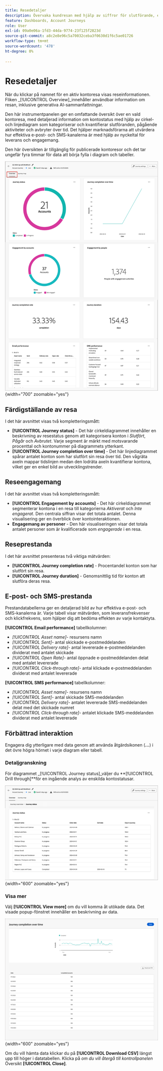 ```yaml
---
title: Resedetaljer
description: Övervaka kundresan med hjälp av siffror för slutförande, engagemang, e-post-/SMS-analyser och AI-insikter i Journey Optimizer B2B edition.
feature: Dashboards, Account Journeys
role: User
exl-id: 09a0e06a-1fd3-44da-9774-23f125f2823d
source-git-commit: a8c2e8e96c5a70032ceba3f0630d1f6c5ae01726
workflow-type: tm+mt
source-wordcount: '478'
ht-degree: 0%

---
```


# Resedetaljer

När du klickar på namnet för en aktiv kontoresa visas reseinformationen. Fliken _[!UICONTROL Overview]_innehåller användbar information om resan, inklusive generativa AI-sammanfattningar.

Den här instrumentpanelen ger en omfattande översikt över en vald kontoresa, med detaljerad information om kontostatus med hjälp av cirkel- och linjediagram som kategoriserar och kvantifierar slutföranden, pågående aktiviteter och avbryter över tid. Det hjälper marknadsförarna att utvärdera hur effektiva e-post- och SMS-kanalerna är med hjälp av nyckeltal för leverans och engagemang.

Den här översikten är tillgänglig för publicerade kontoresor och det tar ungefär fyra timmar för data att börja fylla i diagram och tabeller.

![Få åtkomst till information om aktiv resa](./assets/journey-detail-overview.png){width="700" zoomable="yes"}

## Färdigställande av resa

I det här avsnittet visas två kompletteringsmått:

* **[!UICONTROL Journey status]** - Det här cirkeldiagrammet innehåller en beskrivning av resestatus genom att kategorisera konton i _Slutfört_, _Pågår_ och _Avbrutet_. Varje segment är märkt med motsvarande procenttal och kontonummer på diagrammets ytterkant.
* **[!UICONTROL Journey completion over time]** - Det här linjediagrammet spårar antalet konton som har slutfört sin resa över tid. Den vågräta axeln mappar tidslinjen medan den lodräta axeln kvantifierar kontona, vilket ger en enkel bild av utvecklingstrender.

## Reseengagemang

I det här avsnittet visas två kompletteringsmått:

* **[!UICONTROL Engagement by accounts]** - Det här cirkeldiagrammet segmenterar kontona i en resa till kategorierna _Aktiverat_ och _Inte engagerat_. Den centrala siffran visar det totala antalet. Denna visualisering ger en överblick över kontointeraktionen.
* **Engagemang av personer** - Den här visualiseringen visar det totala antalet personer som är kvalificerade som _engagerade_ i en resa.

## Reseprestanda

I det här avsnittet presenteras två viktiga mätvärden:

* **[!UICONTROL Journey completion rate]** - Procentandel konton som har slutfört sin resa.
* **[!UICONTROL Journey duration]** - Genomsnittlig tid för konton att slutföra deras resa.

## E-post- och SMS-prestanda

Prestandatabellerna ger en detaljerad bild av hur effektiva e-post- och SMS-kanalerna är. Varje tabell visar mätvärden, som leveransfrekvenser och klickfrekvens, som hjälper dig att bedöma effekten av varje kontaktyta.

**[!UICONTROL Email performance]** tabellkolumner:

* _[!UICONTROL Asset name]_- resursens namn
* _[!UICONTROL Sent]_- antal skickade e-postmeddelanden
* _[!UICONTROL Delivery rate]_- antal levererade e-postmeddelanden dividerat med antalet skickade
* _[!UICONTROL Open Rate]_- antal öppnade e-postmeddelanden delat med antalet levererade
* _[!UICONTROL Click-through rate]_- antal klickade e-postmeddelanden dividerat med antalet levererade

**[!UICONTROL SMS performance]** tabellkolumner:

* _[!UICONTROL Asset name]_- resursens namn
* _[!UICONTROL Sent]_- antal skickade SMS-meddelanden
* _[!UICONTROL Delivery rate]_- antalet levererade SMS-meddelanden delat med det skickade numret
* _[!UICONTROL Click-through rate]_- antalet klickade SMS-meddelanden dividerat med antalet levererade
<!-- 
To generate a shareable PDF of your current view, click **[!UICONTROL Export]** at the top right of the page. -->

## Förbättrad interaktion

Engagera dig ytterligare med data genom att använda åtgärdsikonen (**...**) i det övre högra hörnet i varje diagram eller tabell.

### Detaljgranskning

För diagrammet _[!UICONTROL Journey status]_väljer du **[!UICONTROL Drill through]**för en ingående analys av enskilda kontostatusar.

![Detaljnivån för diagramdata](./assets/journey-status-drill-through.png){width="600" zoomable="yes"}
<!--
The applied global filters are carried over to the view and displayed at the top. Click the _Filter_ icon at the top left to filter the data display by journey.-->

### Visa mer

Välj **[!UICONTROL View more]** om du vill komma åt utökade data. Det visade popup-fönstret innehåller en beskrivning av data.

![Visa utökade data](./assets/journey-completion-over-time-view-more.png){width="600" zoomable="yes"}

Om du vill hämta data klickar du på **[!UICONTROL Download CSV]** längst upp till höger i datatabellen. Klicka på _om du vill återgå till kontrollpanelen_&#x200B;Översikt **[!UICONTROL Close]**.
